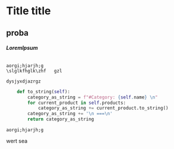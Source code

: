 # Title  title
## proba
###### ***LoremIpsum***

```
aorgi;hjarjh;g
\slglkfhglk\zhf   gzl

dysjyxdjazrgz
```

```python
    def to_string(self):
        category_as_string = f"#Category: {self.name} \n"
        for current_product in self.products:
            category_as_string += current_product.to_string()
        category_as_string += '\n ===\n'
        return category_as_string
```

`aorgi;hjarjh;g`


wert   sea